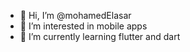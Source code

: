 - 👋 Hi, I’m @mohamedElasar
- 👀 I’m interested in mobile apps
- 🌱 I’m currently learning flutter and dart


<!---
mohamedElasar/mohamedElasar is a ✨ special ✨ repository because its `README.md` (this file) appears on your GitHub profile.
You can click the Preview link to take a look at your changes.
--->
